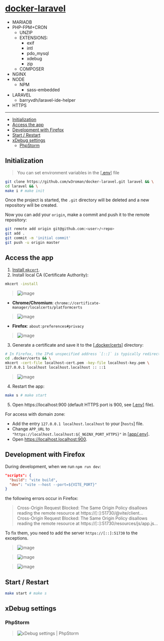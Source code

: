 # [docker-laravel](https://github.com/w3roman/docker-laravel)

- MARIADB
- PHP-FPM+CRON
  - UNZIP
  - EXTENSIONS:
    - exif
    - intl
    - pdo_mysql
    - xdebug
    - zip
  - COMPOSER
- NGINX
- NODE
  - NPM
    - sass-embedded
- LARAVEL
  - barryvdh/laravel-ide-helper
- HTTPS

---

- [Initialization](#initialization)
- [Access the app](#access-the-app)
- [Development with Firefox](#development-with-firefox)
- [Start / Restart](#start--restart)
- [xDebug settings](#xdebug-settings)
    - [PhpStorm](#xdebug-settings--phpstorm)

## Initialization

> You can set environment variables in the [[.env](.env)] file

``` sh
git clone https://github.com/w3roman/docker-laravel.git laravel && \
cd laravel && \
make i # make init
```

Once the project is started, the `.git` directory will be deleted and a new repository will be created.

Now you can add your `origin`, make a commit and push it to the remote repository:

``` sh
git remote add origin git@github.com:<user>/<repo>
git add .
git commit -m 'initial commit'
git push -u origin master
```

## Access the app

1. [Install `mkcert`](https://github.com/FiloSottile/mkcert?tab=readme-ov-file#installation).
2. Install local CA (Certificate Authority):

``` sh
mkcert -install
```

> ![image](img/certificate-generation/1-mkcert-install.png)

- **Chrome/Chromium**: `chrome://certificate-manager/localcerts/platformcerts`

> ![image](img/certificate-generation/2-chrome-certificate-manager.png)

- **Firefox**: `about:preferences#privacy`

> ![image](img/certificate-generation/3-firefox-certificate-manager.png)

3. Generate a certificate and save it to the [[.docker/certs](.docker/certs)] directory:

``` sh
# In Firefox, the IPv6 unspecified address `[::]` is typically redirected to the loopback IPv6 address `[::1]`
cd .docker/certs && \
mkcert -cert-file localhost-cert.pem -key-file localhost-key.pem \
127.0.0.1 localhost localhost.localhost :: ::1
```

> ![image](img/certificate-generation/4-certificate-generation.png)

4. Restart the app:

``` sh
make s # make start
```

5. Open https://localhost:900 (default HTTPS port is 900, see [[.env](.env#L5)] file).

For access with domain zone:

- Add the entry `127.0.0.1 localhost.localhost` to your [`hosts`] file.
- Change `APP_URL` to `"https://localhost.localhost:${_NGINX_PORT_HTTPS}"` in [[app/.env](app/.env#L6)].
- Open https://localhost.localhost:900.

## Development with Firefox

During development, when we run `npm run dev`:

``` json
"scripts": {
  "build": "vite build",
  "dev": "vite --host --port=${VITE_PORT}"
}
```

the following errors occur in Firefox:

> Cross-Origin Request Blocked: The Same Origin Policy disallows reading the remote resource at https://[::]:51730/@vite/client...<br>
Cross-Origin Request Blocked: The Same Origin Policy disallows reading the remote resource at https://[::]:51730/resources/js/app.js...

To fix them, you need to add the server `https://[::]:51730` to the exceptions.

> ![image](img/certificate-generation/development-with-firefox-certificate-manager-step-1.png)

> ![image](img/certificate-generation/development-with-firefox-certificate-manager-step-2.png)

> ![image](img/certificate-generation/development-with-firefox-certificate-manager-step-3.png)

## Start / Restart

``` sh
make start # make s
```

## xDebug settings

<a name="xdebug-settings--phpstorm"></a>
### PhpStorm

> ![xDebug settings | PhpStorm](img/xdebug-settings/phpstorm.png)
